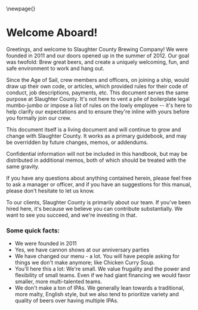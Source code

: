\newpage{}

# Welcome Aboard!

Greetings, and welcome to Slaughter County Brewing Company!
We were founded in 2011 and our doors opened up in the summer of 2012.  Our goal was twofold:  Brew great beers, and create a uniquely welcoming, fun, and safe environment to work and hang out.

Since the Age of Sail, crew members and officers, on joining a ship, would draw up their own code, or articles, which provided rules for their code of conduct, job descriptions, payments, etc.
This document serves the same purpose at Slaughter County.
It's not here to vent a pile of boilerplate legal mumbo-jumbo or impose a list of rules on the lowly employee -- it's here to help clarify our expectations and to ensure they're inline with yours before you formally join our crew.

This document itself is a living document and will continue to grow and change with Slaughter County.  It works as a primary guidebook, and may be overridden by future changes, memos, or addendums.  

Confidential information will not be included in this handbook, but may be distributed in additional memos, both of which should be treated with the same gravity.

If you have any questions about anything contained herein, please feel free to ask a manager or officer, and if you have an suggestions for this manual, please don't hesitate to let us know.  

To our clients, Slaughter County is primarily about our team. If you've been hired here, it's because we believe you can contribute substantially.  We want to see you succeed, and we're investing in that.


### Some quick facts:

- We were founded in 2011
- Yes, we have cannon shows at our anniversary parties
- We have changed our menu - a lot.  You will have people asking for things we don't make anymore; like Chicken Curry Soup.
- You'll here this a lot:  We're small.  We value frugality and the power and flexibility of small teams.  Even if we had giant financing we would favor smaller, more multi-talented teams.
- We don't make a ton of IPAs.  We generally lean towards a traditional, more malty, English style, but we also tend to prioritize variety and quality of beers over having multiple IPAs.

